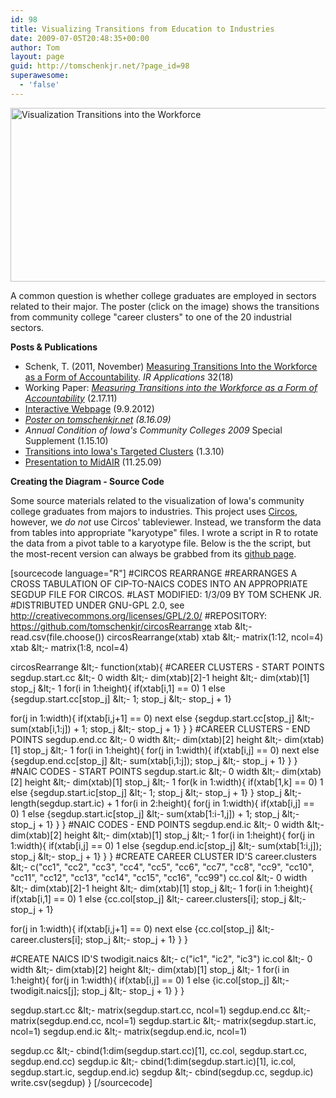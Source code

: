 ```yaml
---
id: 98
title: Visualizing Transitions from Education to Industries
date: 2009-07-05T20:48:35+00:00
author: Tom
layout: page
guid: http://tomschenkjr.net/?page_id=98
superawesome:
  - 'false'
---
```

<a href="http://tomschenkjr.net/workforcetransitions/"><img class="aligncenter size-full wp-image-1619" title="Interactive Transitions Preview" src="http://tomschenkjr.net/wordpress/wp-content/uploads/2009/07/Interactive-Transitions-Preview.png" alt="Visualization Transitions into the Workforce" width="600" height="278" /></a>

A common question is whether college graduates are employed in sectors related to their major. The poster (click on the image) shows the transitions from community college "career clusters" to one of the 20 industrial sectors.

<strong>Posts &amp; Publications</strong>
<ul>
	<li>Schenk, T. (2011, November) <a href="http://www3.airweb.org/images/irapps32.pdf">Measuring Transitions Into the Workforce as a Form of Accountability</a>. <em>IR Applications </em>32(18)</li>
	<li>Working Paper: <em><a href="http://tomschenkjr.net/wordpress/wp-content/uploads/2011/02/measuring-transitions-into-the-workforce-as-a-form-of-accountability.pdf">Measuring Transitions into the Workforce as a Form of Accountability</a> </em>(2.17.11)<em></em></li>
	<li><a href="http://tomschenkjr.net/workforcetransitions/">Interactive Webpage</a> (9.9.2012)</li>
	<li><em><a href="http://tomschenkjr.net/2009/10/21/visualizing-transitions-into-the-workforce/">Poster on tomschenkjr.net</a> (8.16.09)</em></li>
	<li><em>Annual Condition of Iowa's Community Colleges 2009</em> Special Supplement (1.15.10)</li>
	<li><a href="http://tomschenkjr.net/2010/01/03/preview-from-major-to-targeted-clusters/">Transitions into Iowa's Targeted Clusters</a> (1.3.10)</li>
	<li><a href="http://tomschenkjr.net/2009/11/25/visualizing-transitions-into-the-workforce-presentation/">Presentation to MidAIR</a> (11.25.09)</li>
</ul>
<strong>Creating the Diagram - Source Code</strong>

Some source materials related to the visualization of Iowa's community college graduates from majors to industries. This project uses <a href="http://mkweb.bcgsc.ca/circos/">Circos</a>, however, we <em>do not</em> use Circos' tableviewer. Instead, we transform the data from tables into appropriate "karyotype" files. I wrote a script in R to rotate the data from a pivot table to a karyotype file. Below is the the script, but the most-recent version can always be grabbed from its <a href="https://github.com/tomschenkjr/circosRearrange">github page</a>.

[sourcecode language="R"]
#CIRCOS REARRANGE
#REARRANGES A CROSS TABULATION OF CIP-TO-NAICS CODES INTO AN APPROPRIATE SEGDUP FILE FOR CIRCOS.
#LAST MODIFIED: 1/3/09 BY TOM SCHENK JR.
#DISTRIBUTED UNDER GNU-GPL 2.0, see http://creativecommons.org/licenses/GPL/2.0/
#REPOSITORY: https://github.com/tomschenkjr/circosRearrange
xtab &amp;lt;- read.csv(file.choose())
circosRearrange(xtab)
xtab &amp;lt;- matrix(1:12, ncol=4)
xtab &amp;lt;- matrix(1:8, ncol=4)

circosRearrange &amp;lt;- function(xtab){
#CAREER CLUSTERS - START POINTS
segdup.start.cc &amp;lt;- 0
width &amp;lt;- dim(xtab)[2]-1
height &amp;lt;- dim(xtab)[1]
stop_j &amp;lt;- 1
for(i in 1:height){
if(xtab[i,1] == 0)
1
else
{segdup.start.cc[stop_j] &amp;lt;- 1; stop_j &amp;lt;- stop_j + 1}

for(j in 1:width){
if(xtab[i,j+1] == 0)
next
else
{segdup.start.cc[stop_j] &amp;lt;- sum(xtab[i,1:j]) + 1; stop_j &amp;lt;- stop_j + 1}
}
}
#CAREER CLUSTERS - END POINTS
segdup.end.cc &amp;lt;- 0
width &amp;lt;- dim(xtab)[2]
height &amp;lt;- dim(xtab)[1]
stop_j &amp;lt;- 1
for(i in 1:height){
for(j in 1:width){
if(xtab[i,j] == 0)
next
else
{segdup.end.cc[stop_j] &amp;lt;- sum(xtab[i,1:j]); stop_j &amp;lt;- stop_j + 1}
}
}
#NAIC CODES - START POINTS
segdup.start.ic &amp;lt;- 0
width &amp;lt;- dim(xtab)[2]
height &amp;lt;- dim(xtab)[1]
stop_j &amp;lt;- 1
for(k in 1:width){
if(xtab[1,k] == 0)
1
else
{segdup.start.ic[stop_j] &amp;lt;- 1; stop_j &amp;lt;- stop_j + 1}
}
stop_j &amp;lt;- length(segdup.start.ic) + 1
for(i in 2:height){
for(j in 1:width){
if(xtab[i,j] == 0)
1
else
{segdup.start.ic[stop_j] &amp;lt;- sum(xtab[1:i-1,j]) + 1; stop_j &amp;lt;- stop_j + 1}
}
}
#NAIC CODES - END POINTS
segdup.end.ic &amp;lt;- 0
width &amp;lt;- dim(xtab)[2]
height &amp;lt;- dim(xtab)[1]
stop_j &amp;lt;- 1
for(i in 1:height){
for(j in 1:width){
if(xtab[i,j] == 0)
1
else
{segdup.end.ic[stop_j] &amp;lt;- sum(xtab[1:i,j]); stop_j &amp;lt;- stop_j + 1}
}
}
#CREATE CAREER CLUSTER ID'S
career.clusters &amp;lt;- c(&quot;cc1&quot;, &quot;cc2&quot;, &quot;cc3&quot;, &quot;cc4&quot;, &quot;cc5&quot;, &quot;cc6&quot;, &quot;cc7&quot;, &quot;cc8&quot;, &quot;cc9&quot;, &quot;cc10&quot;, &quot;cc11&quot;, &quot;cc12&quot;, &quot;cc13&quot;, &quot;cc14&quot;, &quot;cc15&quot;, &quot;cc16&quot;, &quot;cc99&quot;)
cc.col &amp;lt;- 0
width &amp;lt;- dim(xtab)[2]-1
height &amp;lt;- dim(xtab)[1]
stop_j &amp;lt;- 1
for(i in 1:height){
if(xtab[i,1] == 0)
1
else
{cc.col[stop_j] &amp;lt;- career.clusters[i]; stop_j &amp;lt;- stop_j + 1}

for(j in 1:width){
if(xtab[i,j+1] == 0)
next
else
{cc.col[stop_j] &amp;lt;- career.clusters[i]; stop_j &amp;lt;- stop_j + 1}
}
}

#CREATE NAICS ID'S
twodigit.naics &amp;lt;- c(&quot;ic1&quot;, &quot;ic2&quot;, &quot;ic3&quot;)
ic.col &amp;lt;- 0
width &amp;lt;- dim(xtab)[2]
height &amp;lt;- dim(xtab)[1]
stop_j &amp;lt;- 1
for(i in 1:height){
for(j in 1:width){
if(xtab[i,j] == 0)
1
else
{ic.col[stop_j] &amp;lt;- twodigit.naics[j]; stop_j &amp;lt;- stop_j + 1}
}
}

segdup.start.cc &amp;lt;- matrix(segdup.start.cc, ncol=1)
segdup.end.cc &amp;lt;- matrix(segdup.end.cc, ncol=1)
segdup.start.ic &amp;lt;- matrix(segdup.start.ic, ncol=1)
segdup.end.ic &amp;lt;- matrix(segdup.end.ic, ncol=1)

segdup.cc &amp;lt;- cbind(1:dim(segdup.start.cc)[1], cc.col, segdup.start.cc, segdup.end.cc)
segdup.ic &amp;lt;- cbind(1:dim(segdup.start.ic)[1], ic.col, segdup.start.ic, segdup.end.ic)
segdup &amp;lt;- cbind(segdup.cc, segdup.ic)
write.csv(segdup)
}
[/sourcecode]